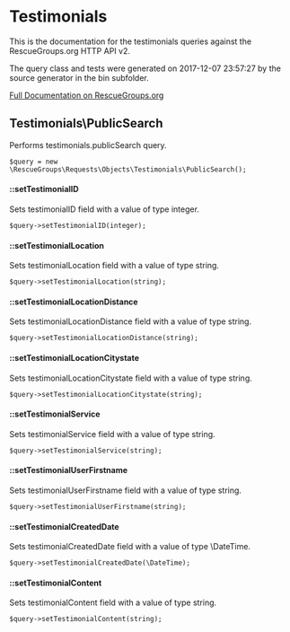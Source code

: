 # Testimonials

This is the documentation for the testimonials queries against the RescueGroups.org HTTP API v2.

The query class and tests were generated on 2017-12-07 23:57:27 by the source generator in the bin subfolder.

[Full Documentation on RescueGroups.org](https://userguide.rescuegroups.org/display/APIDG/Object+definitions#Objectdefinitions-testimonials)

## Testimonials\PublicSearch

Performs testimonials.publicSearch query.

    $query = new \RescueGroups\Requests\Objects\Testimonials\PublicSearch();

#### ::setTestimonialID

Sets testimonialID field with a value of type integer.

    $query->setTestimonialID(integer);

#### ::setTestimonialLocation

Sets testimonialLocation field with a value of type string.

    $query->setTestimonialLocation(string);

#### ::setTestimonialLocationDistance

Sets testimonialLocationDistance field with a value of type string.

    $query->setTestimonialLocationDistance(string);

#### ::setTestimonialLocationCitystate

Sets testimonialLocationCitystate field with a value of type string.

    $query->setTestimonialLocationCitystate(string);

#### ::setTestimonialService

Sets testimonialService field with a value of type string.

    $query->setTestimonialService(string);

#### ::setTestimonialUserFirstname

Sets testimonialUserFirstname field with a value of type string.

    $query->setTestimonialUserFirstname(string);

#### ::setTestimonialCreatedDate

Sets testimonialCreatedDate field with a value of type \DateTime.

    $query->setTestimonialCreatedDate(\DateTime);

#### ::setTestimonialContent

Sets testimonialContent field with a value of type string.

    $query->setTestimonialContent(string);





